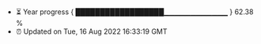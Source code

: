 - ⏳ Year progress { ██████████████████▁▁▁▁▁▁▁▁▁▁▁▁ } 62.38 %
- ⏰ Updated on Tue, 16 Aug 2022 16:33:19 GMT

